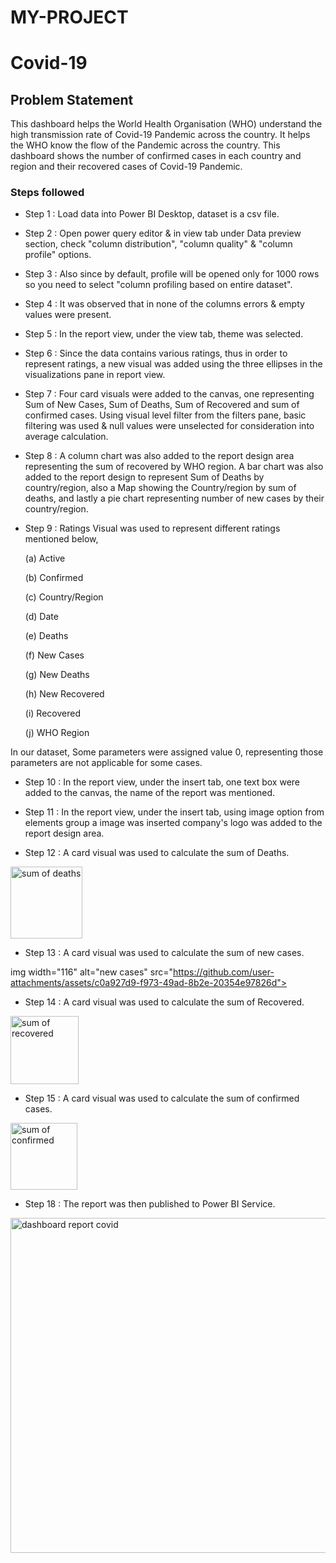 # MY-PROJECT

# Covid-19 

## Problem Statement

This dashboard helps the World Health Organisation (WHO) understand the high transmission rate of Covid-19 Pandemic across the country. It helps the WHO know the flow of the Pandemic across the country. This dashboard shows the number of confirmed cases in each country and region and their recovered cases of Covid-19 Pandemic.


### Steps followed 

- Step 1 : Load data into Power BI Desktop, dataset is a csv file.
- Step 2 : Open power query editor & in view tab under Data preview section, check "column distribution", "column quality" & "column profile" options.
- Step 3 : Also since by default, profile will be opened only for 1000 rows so you need to select "column profiling based on entire dataset".
- Step 4 : It was observed that in none of the columns errors & empty values were present.
- Step 5 : In the report view, under the view tab, theme was selected.
- Step 6 : Since the data contains various ratings, thus in order to represent ratings, a new visual was added using the three ellipses in the visualizations pane in report view. 
- Step 7 : Four card visuals were added to the canvas, one representing Sum of New Cases, Sum of Deaths, Sum of Recovered and sum of confirmed cases.
           Using visual level filter from the filters pane, basic filtering was used & null values were unselected for consideration into average calculation.

- Step 8 : A column chart was also added to the report design area representing the sum of recovered by WHO region. A bar chart was also added to the report design to represent Sum of Deaths by country/region, also a Map showing the Country/region by sum of deaths, and lastly a pie chart representing number of new cases by their country/region. 
- Step 9 : Ratings Visual was used to represent different ratings mentioned below,

  (a) Active

  (b) Confirmed

  (c) Country/Region

  (d) Date

  (e) Deaths

  (f) New Cases

  (g) New Deaths

  (h) New Recovered

  (i) Recovered

  (j) WHO Region

In our dataset, Some parameters were assigned value 0, representing those parameters are not applicable for some cases.

- Step 10 : In the report view, under the insert tab, one text box were added to the canvas, the name of the report was mentioned.
- Step 11 : In the report view, under the insert tab, using image option from elements group a image was inserted company's logo was added to the report design area. 
        
- Step 12 : A card visual was used to calculate the sum of Deaths.

<img width="115" alt="sum of deaths" src="https://github.com/user-attachments/assets/7036743c-ffda-4059-b1dc-ec2227c44dd0">

        
 - Step 13 : A card visual was used to calculate the sum of new cases.

img width="116" alt="new cases" src="https://github.com/user-attachments/assets/c0a927d9-f973-49ad-8b2e-20354e97826d">


 - Step 14 : A card visual was used to calculate the sum of Recovered.

<img width="109" alt="sum of recovered" src="https://github.com/user-attachments/assets/2085fdd7-2c75-4534-9866-5f2285208257">

 - Step 15 : A card visual was used to calculate the sum of confirmed cases.

<img width="107" alt="sum of confirmed " src="https://github.com/user-attachments/assets/e56f0e29-75f9-48bf-bb91-90cbd809d859">

 - Step 18 : The report was then published to Power BI Service.

<img width="536" alt="dashboard report covid" src="https://github.com/user-attachments/assets/dc7872ed-4263-4aa3-8d44-ce71d6e4bde9">

